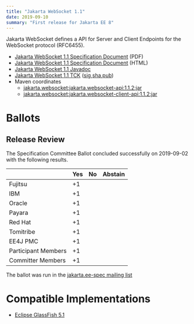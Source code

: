 ```yaml
---
title: "Jakarta WebSocket 1.1"
date: 2019-09-10
summary: "First release for Jakarta EE 8"
---
```

Jakarta WebSocket defines a API for Server and Client Endpoints
for the WebSocket protocol (RFC6455).

* [Jakarta WebSocket 1.1 Specification Document](./websocket-spec-1.1.pdf) (PDF)
* [Jakarta WebSocket 1.1 Specification Document](./websocket-spec-1.1.html) (HTML)
* [Jakarta WebSocket 1.1 Javadoc](./apidocs)
* [Jakarta WebSocket 1.1 TCK](https://download.eclipse.org/jakartaee/websocket/1.1/jakarta-websocket-tck-1.1.0.zip) ([sig](http://download.eclipse.org/jakartaee/websocket/1.1/jakarta-websocket-tck-1.1.0.zip.sig),[sha](http://download.eclipse.org/jakartaee/websocket/1.1/jakarta-websocket-tck-1.1.0.zip.sha256),[pub](https://raw.githubusercontent.com/jakartaee/specification-committee/master/jakartaee-spec-committee.pub))
* Maven coordinates
  * [jakarta.websocket:jakarta.websocket-api:1.1.2:jar](https://search.maven.org/artifact/jakarta.websocket/jakarta.websocket-api/1.1.2/jar)
  * [jakarta.websocket:jakarta.websocket-client-api:1.1.2:jar](https://search.maven.org/artifact/jakarta.websocket/jakarta.websocket-client-api/1.1.2/jar)

# Ballots

## Release Review

The Specification Committee Ballot concluded successfully on 2019-09-02 with the following results.

|                       |  Yes    | No      | Abstain  |
|-----------------------|---------|---------|----------|
|Fujitsu                |   +1    |         |          |
|IBM                    |   +1    |         |          |
|Oracle                 |   +1    |         |          |
|Payara                 |   +1    |         |          |
|Red Hat                |   +1    |         |          |
|Tomitribe              |   +1    |         |          |
|EE4J PMC               |   +1    |         |          |
|Participant Members    |   +1    |         |          |
|Committer Members      |   +1    |         |          |

The ballot was run in the [jakarta.ee-spec mailing list](https://www.eclipse.org/lists/jakarta.ee-spec/msg00497.html)

# Compatible Implementations

 * [Eclipse GlassFish 5.1](https://eclipse-ee4j.github.io/glassfish/)

